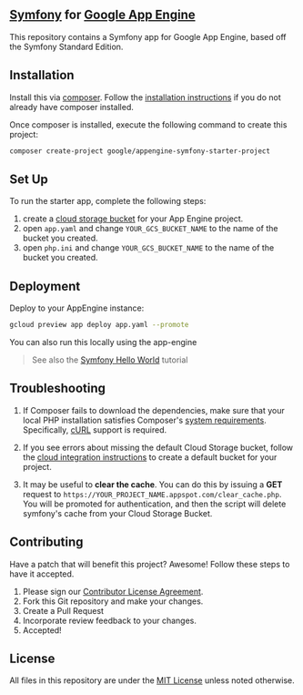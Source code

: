 ## [Symfony](http://symfony.com/) for [Google App Engine](https://cloud.google.com/appengine/)
This repository contains a Symfony app for Google App Engine, based off the Symfony Standard Edition.

## Installation

Install this via [composer](https://getcomposer.org). Follow the
[installation instructions](https://getcomposer.org/doc/00-intro.md) if you do not already have
composer installed.

Once composer is installed, execute the following command to create this project:

```sh
composer create-project google/appengine-symfony-starter-project
```

## Set Up

To run the starter app, complete the following steps:

 1. create a [cloud storage bucket][0] for your App Engine project.
 2. open `app.yaml` and change `YOUR_GCS_BUCKET_NAME` to the name of the bucket you created.
 3. open `php.ini` and change `YOUR_GCS_BUCKET_NAME` to the name of the bucket you created.

## Deployment

Deploy to your AppEngine instance:

```sh
gcloud preview app deploy app.yaml --promote
```

You can also run this locally using the app-engine

> See also the [Symfony Hello World](https://cloud.google.com/appengine/docs/php/symfony-hello-world) tutorial

## Troubleshooting

1. If Composer fails to download the dependencies, make sure that your local PHP installation satisfies Composer's [system requirements](https://getcomposer.org/doc/00-intro.md#system-requirements). Specifically, [cURL](http://php.net/manual/en/book.curl.php) support is required.

1. If you see errors about missing the default Cloud Storage bucket, follow the [cloud integration instructions](https://cloud.google.com/appengine/docs/php/googlestorage/setup) to create a default bucket for your project.

1. It may be useful to **clear the cache**. You can do this by issuing a **GET** request to `https://YOUR_PROJECT_NAME.appspot.com/clear_cache.php`. You will be promoted for authentication, and then the script will delete symfony's cache from your Cloud Storage Bucket.

## Contributing
Have a patch that will benefit this project? Awesome! Follow these steps to have it accepted.

1. Please sign our [Contributor License Agreement](CONTRIB.md).
1. Fork this Git repository and make your changes.
1. Create a Pull Request
1. Incorporate review feedback to your changes.
1. Accepted!

## License
All files in this repository are under the [MIT License](LICENSE) unless noted otherwise.

[0]: https://cloud.google.com/appengine/docs/php/googlestorage/setup
